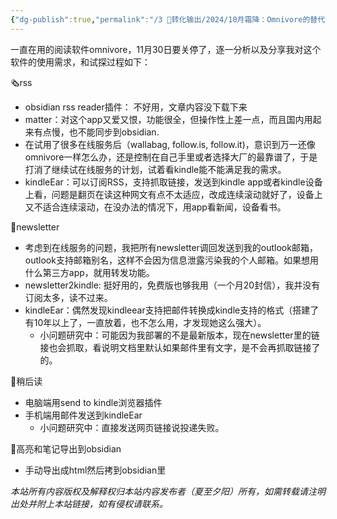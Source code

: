 ```yaml
---
{"dg-publish":true,"permalink":"/3 🎉转化输出/2024/10月霜降：Omnivore的替代方案/","tags":["思考"],"noteIcon":"1","created":"2024-11-02T09:06","updated":"2024-11-02T09:35"}
---
```


一直在用的阅读软件omnivore，11月30日要关停了，逐一分析以及分享我对这个软件的使用需求，和试探过程如下：

🗞️rss
- obsidian rss reader插件： 不好用，文章内容没下载下来
- matter：对这个app又爱又恨，功能很全，但操作性上差一点，而且国内用起来有点慢，也不能同步到obsidian.
- 在试用了很多在线服务后（wallabag, follow.is, follow.it)，意识到万一还像omnivore一样怎么办，还是控制在自己手里或者选择大厂的最靠谱了，于是打消了继续试在线服务的计划，试着看kindle能不能满足我的需求。
- kindleEar：可以订阅RSS，支持抓取链接，发送到kindle app或者kindle设备上看，问题是翻页在读这种网文有点不太适应，改成连续滚动就好了，设备上又不适合连续滚动，在没办法的情况下，用app看新闻，设备看书。

💌newsletter
- 考虑到在线服务的问题，我把所有newsletter调回发送到我的outlook邮箱，outlook支持邮箱别名，这样不会因为信息泄露污染我的个人邮箱。如果想用什么第三方app，就用转发功能。
- newsletter2kindle: 挺好用的，免费版也够我用（一个月20封信），我并没有订阅太多，读不过来。
- kindleEar：偶然发现kindleear支持把邮件转换成kindle支持的格式（搭建了有10年以上了，一直放着，也不怎么用，才发现她这么强大）。
	- 小问题研究中：可能因为我部署的不是最新版本，现在newsletter里的链接也会抓取，看说明文档里默认如果邮件里有文字，是不会再抓取链接了的。

🔖稍后读
- 电脑端用send to kindle浏览器插件
- 手机端用邮件发送到kindleEar
	- 小问题研究中：直接发送网页链接说投递失败。

📝高亮和笔记导出到obsidian
- 手动导出成html然后拷到obsidian里





<div class="transclusion internal-embed is-loaded"><div class="markdown-embed">




*本站所有内容版权及解释权归本站内容发布者（夏至夕阳）所有，如需转载请注明出处并附上本站链接，如有侵权请联系。*


</div></div>




